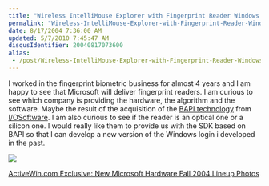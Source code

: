 ```yaml
---
title: "Wireless IntelliMouse Explorer with Fingerprint Reader Windows USB"
permalink: "Wireless-IntelliMouse-Explorer-with-Fingerprint-Reader-Windows-USB"
date: 8/17/2004 7:36:00 AM
updated: 5/7/2010 7:45:47 AM
disqusIdentifier: 20040817073600
alias:
 - /post/Wireless-IntelliMouse-Explorer-with-Fingerprint-Reader-Windows-USB.aspx/index.html
---
```

I worked in the fingerprint biometric business for almost 4 years and I am happy to see that Microsoft will deliver fingerprint readers. I am curious to see which company is providing the hardware, the algorithm and the software. Maybe the result of the acquisition of the [BAPI technology](http://www.iosoftware.com/pages/Products/Biometric%20API/index.asp) from [I/OSoftware](http://www.iosoftware.com/). I am also curious to see if the reader is an optical one or a silicon one. I would really like them to provide us with the SDK based on BAPI so that I can develop a new version of the Windows login i developed in the past.

![](http://www.activewin.com/articles/2004/images/1f.jpg)
<!-- more -->

[ActiveWin.com Exclusive: New Microsoft Hardware Fall 2004 Lineup Photos](http://www.activewin.com/articles/2004/7.shtml)
